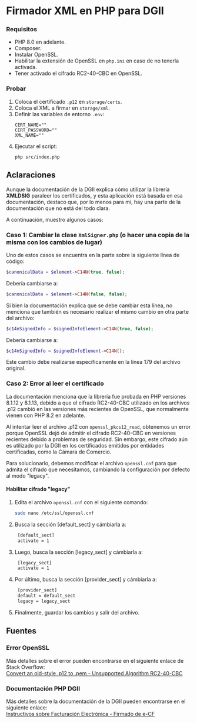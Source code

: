 # Firmador XML en PHP para DGII

### Requisitos

- PHP 8.0 en adelante.
- Composer.
- Instalar OpenSSL.
- Habilitar la extensión de OpenSSL en `php.ini` en caso de no tenerla activada.
- Tener activado el cifrado RC2-40-CBC en OpenSSL.

### Probar

1. Coloca el certificado `.p12` en `storage/certs`.
2. Coloca el XML a firmar en `storage/xml`.
3. Definir las variables de entorno `.env`:
   ```env
   CERT_NAME=""
   CERT_PASSWORD=""
   XML_NAME=""
   ```
4. Ejecutar el script:
   ```env
   php src/index.php
   ```
   
## Aclaraciones

Aunque la documentación de la DGII explica cómo utilizar la librería **XMLDSIG** paraleer los certificados, y esta aplicación está basada en esa documentación, destaco que, por lo menos para mí, hay una parte de la documentación que no está del todo clara.

A continuación, muestro algunos casos:

### Caso 1: Cambiar la clase `XmlSigner.php` (o hacer una copia de la misma con los cambios de lugar)

Uno de estos casos se encuentra en la parte sobre la siguiente línea de código:

```php
$canonicalData = $element->C14N(true, false);
```

Debería cambiarse a:

```php
$canonicalData = $element->C14N(false, false);
```

Si bien la documentación explica que se debe cambiar esta línea, no menciona que también es necesario realizar el mismo cambio en otra parte del archivo:

```php
$c14nSignedInfo = $signedInfoElement->C14N(true, false);
```

Debería cambiarse a:

```php
$c14nSignedInfo = $signedInfoElement->C14N();
```

Este cambio debe realizarse específicamente en la línea 179 del archivo original.

### Caso 2: Error al leer el certificado

La documentación menciona que la librería fue probada en PHP versiones 8.1.12 y 8.1.13, debido a que el cifrado RC2-40-CBC utilizado en los archivos .p12 cambió en las versiones más recientes de OpenSSL, que normalmente vienen con PHP 8.2 en adelante. 

Al intentar leer el archivo .p12 con `openssl_pkcs12_read`, obtenemos un error porque OpenSSL dejó de admitir el cifrado RC2-40-CBC en versiones recientes debido a problemas de seguridad. Sin embargo, este cifrado aún es utilizado por la DGII en los certificados emitidos por entidades certificadas, como la Cámara de Comercio.

Para solucionarlo, debemos modificar el archivo `openssl.cnf` para que admita el cifrado que necesitamos, cambiando la configuración por defecto al modo "legacy".

#### Habilitar cifrado "legacy"

1. Edita el archivo `openssl.cnf` con el siguiente comando:
   ```bash
   sudo nano /etc/ssl/openssl.cnf
    ```
   
2. Busca la sección [default_sect] y cámbiarla a:
   ```bash
    [default_sect]
    activate = 1
    ```

3. Luego, busca la sección [legacy_sect] y cámbiarla a:
   ```bash
    [legacy_sect]
    activate = 1
    ```
   
4. Por último, busca la sección [provider_sect] y cámbiarla a:
   ```bash
    [provider_sect]
    default = default_sect
    legacy = legacy_sect
    ```
   
5.  Finalmente, guardar los cambios y salir del archivo.

## Fuentes

### Error OpenSSL

Más detalles sobre el error pueden encontrarse en el siguiente enlace de Stack Overflow:  
[Convert an old-style .p12 to .pem - Unsupported Algorithm RC2-40-CBC](https://stackoverflow.com/questions/72859711/convert-an-old-style-p12-to-pem-unsupported-algorithm-rc2-40-cbc)

### Documentación PHP DGII

Más detalles sobre la documentación de la DGII pueden encontrarse en el siguiente enlace:  
[Instructivos sobre Facturación Electrónica - Firmado de e-CF](https://dgii.gov.do/cicloContribuyente/facturacion/comprobantesFiscalesElectronicosE-CF/Documentacin%20sobre%20eCF/Instructivos%20sobre%20Facturaci%C3%B3n%20Electr%C3%B3nica/Firmado%20de%20e-CF.pdf)